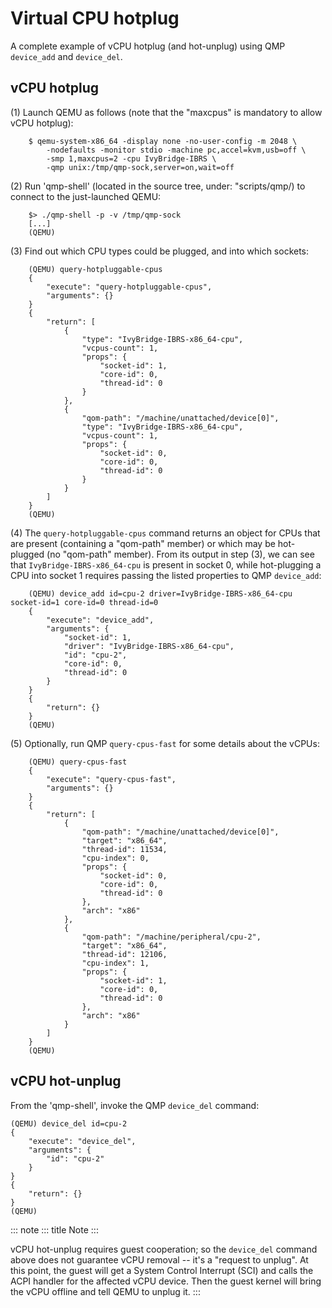 # Virtual CPU hotplug

A complete example of vCPU hotplug (and hot-unplug) using QMP
`device_add` and `device_del`.

## vCPU hotplug

(1) Launch QEMU as follows (note that the \"maxcpus\" is mandatory to
    allow vCPU hotplug):

        $ qemu-system-x86_64 -display none -no-user-config -m 2048 \
            -nodefaults -monitor stdio -machine pc,accel=kvm,usb=off \
            -smp 1,maxcpus=2 -cpu IvyBridge-IBRS \
            -qmp unix:/tmp/qmp-sock,server=on,wait=off

(2) Run \'qmp-shell\' (located in the source tree, under:
    \"scripts/qmp/) to connect to the just-launched QEMU:

        $> ./qmp-shell -p -v /tmp/qmp-sock
        [...]
        (QEMU)

(3) Find out which CPU types could be plugged, and into which sockets:

        (QEMU) query-hotpluggable-cpus
        {
            "execute": "query-hotpluggable-cpus",
            "arguments": {}
        }
        {
            "return": [
                {
                    "type": "IvyBridge-IBRS-x86_64-cpu",
                    "vcpus-count": 1,
                    "props": {
                        "socket-id": 1,
                        "core-id": 0,
                        "thread-id": 0
                    }
                },
                {
                    "qom-path": "/machine/unattached/device[0]",
                    "type": "IvyBridge-IBRS-x86_64-cpu",
                    "vcpus-count": 1,
                    "props": {
                        "socket-id": 0,
                        "core-id": 0,
                        "thread-id": 0
                    }
                }
            ]
        }
        (QEMU)

(4) The `query-hotpluggable-cpus` command returns an object for CPUs
    that are present (containing a \"qom-path\" member) or which may be
    hot-plugged (no \"qom-path\" member). From its output in step (3),
    we can see that `IvyBridge-IBRS-x86_64-cpu` is present in socket 0,
    while hot-plugging a CPU into socket 1 requires passing the listed
    properties to QMP `device_add`:

        (QEMU) device_add id=cpu-2 driver=IvyBridge-IBRS-x86_64-cpu socket-id=1 core-id=0 thread-id=0
        {
            "execute": "device_add",
            "arguments": {
                "socket-id": 1,
                "driver": "IvyBridge-IBRS-x86_64-cpu",
                "id": "cpu-2",
                "core-id": 0,
                "thread-id": 0
            }
        }
        {
            "return": {}
        }
        (QEMU)

(5) Optionally, run QMP `query-cpus-fast` for some details about the
    vCPUs:

        (QEMU) query-cpus-fast
        {
            "execute": "query-cpus-fast",
            "arguments": {}
        }
        {
            "return": [
                {
                    "qom-path": "/machine/unattached/device[0]",
                    "target": "x86_64",
                    "thread-id": 11534,
                    "cpu-index": 0,
                    "props": {
                        "socket-id": 0,
                        "core-id": 0,
                        "thread-id": 0
                    },
                    "arch": "x86"
                },
                {
                    "qom-path": "/machine/peripheral/cpu-2",
                    "target": "x86_64",
                    "thread-id": 12106,
                    "cpu-index": 1,
                    "props": {
                        "socket-id": 1,
                        "core-id": 0,
                        "thread-id": 0
                    },
                    "arch": "x86"
                }
            ]
        }
        (QEMU)

## vCPU hot-unplug

From the \'qmp-shell\', invoke the QMP `device_del` command:

    (QEMU) device_del id=cpu-2
    {
        "execute": "device_del",
        "arguments": {
            "id": "cpu-2"
        }
    }
    {
        "return": {}
    }
    (QEMU)

::: note
::: title
Note
:::

vCPU hot-unplug requires guest cooperation; so the `device_del` command
above does not guarantee vCPU removal \-- it\'s a \"request to unplug\".
At this point, the guest will get a System Control Interrupt (SCI) and
calls the ACPI handler for the affected vCPU device. Then the guest
kernel will bring the vCPU offline and tell QEMU to unplug it.
:::
